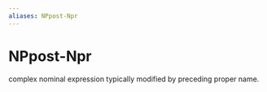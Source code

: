 ```yaml
---
aliases: NPpost-Npr
---
```

# NPpost-Npr

complex nominal expression typically modified by preceding proper name.